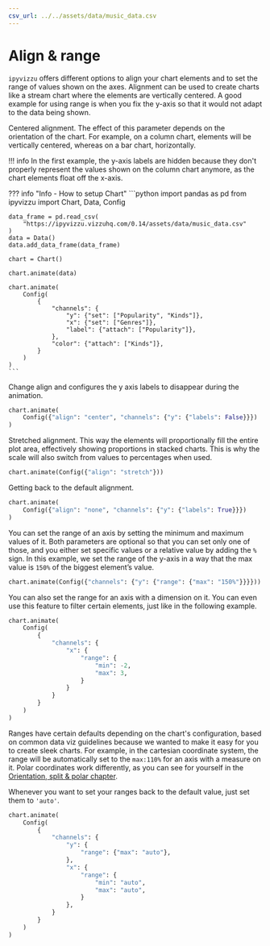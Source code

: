 ```yaml
---
csv_url: ../../assets/data/music_data.csv
---
```


# Align & range

`ipyvizzu` offers different options to align your chart elements and to set the
range of values shown on the axes. Alignment can be used to create charts like a
stream chart where the elements are vertically centered. A good example for
using range is when you fix the y-axis so that it would not adapt to the data
being shown.

Centered alignment. The effect of this parameter depends on the orientation of
the chart. For example, on a column chart, elements will be vertically centered,
whereas on a bar chart, horizontally.

!!! info
    In the first example, the y-axis labels are hidden because they don't
    properly represent the values shown on the column chart anymore, as the
    chart elements float off the x-axis.

<div id="tutorial_01"></div>

??? info "Info - How to setup Chart"
    ```python
    import pandas as pd
    from ipyvizzu import Chart, Data, Config

    data_frame = pd.read_csv(
        "https://ipyvizzu.vizzuhq.com/0.14/assets/data/music_data.csv"
    )
    data = Data()
    data.add_data_frame(data_frame)

    chart = Chart()

    chart.animate(data)

    chart.animate(
        Config(
            {
                "channels": {
                    "y": {"set": ["Popularity", "Kinds"]},
                    "x": {"set": ["Genres"]},
                    "label": {"attach": ["Popularity"]},
                },
                "color": {"attach": ["Kinds"]},
            }
        )
    )
    ```

Change align and configures the y axis labels to disappear during the animation.

```python
chart.animate(
    Config({"align": "center", "channels": {"y": {"labels": False}}})
)
```

Stretched alignment. This way the elements will proportionally fill the entire
plot area, effectively showing proportions in stacked charts. This is why the
scale will also switch from values to percentages when used.

<div id="tutorial_02"></div>

```python
chart.animate(Config({"align": "stretch"}))
```

Getting back to the default alignment.

<div id="tutorial_03"></div>

```python
chart.animate(
    Config({"align": "none", "channels": {"y": {"labels": True}}})
)
```

You can set the range of an axis by setting the minimum and maximum values of
it. Both parameters are optional so that you can set only one of those, and you
either set specific values or a relative value by adding the `%` sign. In this
example, we set the range of the y-axis in a way that the max value is `150%` of
the biggest element’s value.

<div id="tutorial_04"></div>

```python
chart.animate(Config({"channels": {"y": {"range": {"max": "150%"}}}}))
```

You can also set the range for an axis with a dimension on it. You can even use
this feature to filter certain elements, just like in the following example.

<div id="tutorial_05"></div>

```python
chart.animate(
    Config(
        {
            "channels": {
                "x": {
                    "range": {
                        "min": -2,
                        "max": 3,
                    }
                }
            }
        }
    )
)
```

Ranges have certain defaults depending on the chart's configuration, based on
common data viz guidelines because we wanted to make it easy for you to create
sleek charts. For example, in the cartesian coordinate system, the range will be
automatically set to the `max:110%` for an axis with a measure on it. Polar
coordinates work differently, as you can see for yourself in the
[Orientation, split & polar chapter](./orientation_split_polar.md).

Whenever you want to set your ranges back to the default value, just set them to
`'auto'`.

<div id="tutorial_06"></div>

```python
chart.animate(
    Config(
        {
            "channels": {
                "y": {
                    "range": {"max": "auto"},
                },
                "x": {
                    "range": {
                        "min": "auto",
                        "max": "auto",
                    }
                },
            }
        }
    )
)
```

<script src="../align_range.js"></script>

